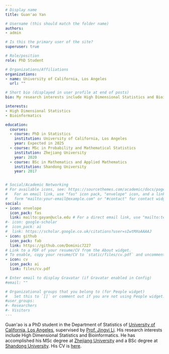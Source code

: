 ```yaml
---
# Display name
title: Guan'ao Yan

# Username (this should match the folder name)
authors:
- admin

# Is this the primary user of the site?
superuser: true

# Role/position
role: PhD Student

# Organizations/Affiliations
organizations:
- name: University of California, Los Angeles
  url: ""

# Short bio (displayed in user profile at end of posts)
bio: My research interests include High Dimensional Statistics and Bioinformatics.

interests:
- High Dimensional Statistics
- Bioinformatics

education:
  courses:
  - course: PhD in Statistics
    institution: University of California, Los Angeles
    year: Expected in 2025
  - course: MSc in Probability and Mathematical Statistics
    institution: Zhejiang University
    year: 2020
  - course: BSc in Mathematics and Applied Mathematics
    institution: Shandong University
    year: 2017


# Social/Academic Networking
# For available icons, see: https://sourcethemes.com/academic/docs/page-builder/#icons
#   For an email link, use "fas" icon pack, "envelope" icon, and a link in the
#   form "mailto:your-email@example.com" or "#contact" for contact widget.
social:
- icon: envelope
  icon_pack: fas
  link: mailto:gayan@ucla.edu # For a direct email link, use "mailto:test@example.org".
#- icon: google-scholar
#  icon_pack: ai
#  link: https://scholar.google.co.uk/citations?user=sIwtMXoAAAAJ
- icon: github
  icon_pack: fab
  link: https://github.com/Dominic7227
# Link to a PDF of your resume/CV from the About widget.
# To enable, copy your resume/CV to `static/files/cv.pdf` and uncomment the lines below.
- icon: cv
  icon_pack: ai
  link: files/cv.pdf

# Enter email to display Gravatar (if Gravatar enabled in Config)
#email: ""

# Organizational groups that you belong to (for People widget)
#   Set this to `[]` or comment out if you are not using People widget.
#user_groups:
#- Researchers
#- Visitors
---
```


Guan'ao is a PhD student in the Department of Statistics of [University of California, Los Angeles](https://www.ucla.edu/), supervised by [Prof. Jingyi Li](http://jsb.ucla.edu/people/jingyi-jessica-li). His research interests include High Dimensional Statistics and Bioinformatics. He has accomplished his MSc degree at [Zhejiang University](https://www.zju.edu.cn/english/) and a BSc degree at [Shandong University](https://en.sdu.edu.cn/). His CV is [here](https://gayan.netlify.app/files/cv.pdf).

